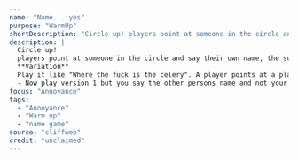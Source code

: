 ```yaml
---
name: "Name... yes"
purpose: "WarmUp"
shortDescription: "Circle up! players point at someone in the circle and say their own name, the subject says \"yes\". Then and only then the players change places. The subject does the same. This should get to a nice rhythm where people are changing places all the time. **Variation** Play it like \"Where the fuck is the celery\". A player points at a player and says their own name, then that player to another player and so on until everyone is pointing at someone and is being pointed at. Then everyone keep looping around doing this for a while using the same pattern. - Now play version 1 but you say the other persons name and not your own, you'll be surprised how many you can remember!"
description: |
  Circle up!
  players point at someone in the circle and say their own name, the subject says "yes". Then and only then the players change places. The subject does the same. This should get to a nice rhythm where people are changing places all the time.
  **Variation**
  Play it like "Where the fuck is the celery". A player points at a player and says their own name, then that player to another player and so on until everyone is pointing at someone and is being pointed at. Then everyone keep looping around doing this for a while using the same pattern.
  - Now play version 1 but you say the other persons name and not your own, you'll be surprised how many you can remember!
focus: "Annoyance"
tags:
  - "Annoyance"
  - "Warm up"
  - "name game"
source: "cliffweb"
credit: "unclaimed"
---
```

